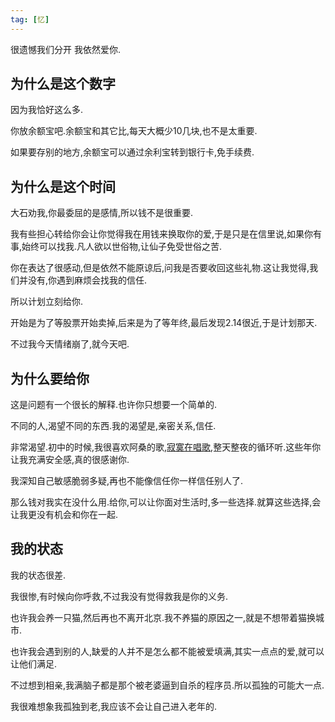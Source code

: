 ```yaml
---
tag: [忆]
---
```

很遗憾我们分开 我依然爱你.
<!--more-->

## 为什么是这个数字
因为我恰好这么多.

你放余额宝吧.余额宝和其它比,每天大概少10几块,也不是太重要.

如果要存别的地方,余额宝可以通过余利宝转到银行卡,免手续费.
## 为什么是这个时间
大石劝我,你最委屈的是感情,所以钱不是很重要.

我有些担心转给你会让你觉得我在用钱来换取你的爱,于是只是在信里说,如果你有事,始终可以找我.凡人欲以世俗物,让仙子免受世俗之苦.

你在表达了很感动,但是依然不能原谅后,问我是否要收回这些礼物.这让我觉得,我们并没有,你遇到麻烦会找我的信任.

所以计划立刻给你.

开始是为了等股票开始卖掉,后来是为了等年终,最后发现2.14很近,于是计划那天.

不过我今天情绪崩了,就今天吧.
## 为什么要给你
这是问题有一个很长的解释.也许你只想要一个简单的.

不同的人,渴望不同的东西.我的渴望是,亲密关系,信任.

非常渴望.初中的时候,我很喜欢阿桑的歌,[寂寞在唱歌](https://music.163.com/#/song?id=205267),整天整夜的循环听.这些年你让我充满安全感,真的很感谢你.

我深知自己敏感脆弱多疑,再也不能像信任你一样信任别人了.

那么钱对我实在没什么用.给你,可以让你面对生活时,多一些选择.就算这些选择,会让我更没有机会和你在一起.

## 我的状态
我的状态很差.

我很惨,有时候向你呼救,不过我没有觉得救我是你的义务.

也许我会养一只猫,然后再也不离开北京.我不养猫的原因之一,就是不想带着猫换城市.

也许我会遇到别的人,缺爱的人并不是怎么都不能被爱填满,其实一点点的爱,就可以让他们满足.

不过想到相亲,我满脑子都是那个被老婆逼到自杀的程序员.所以孤独的可能大一点.

我很难想象我孤独到老,我应该不会让自己进入老年的.